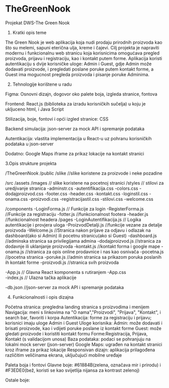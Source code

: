 # TheGreenNook
Projekat DWS-The Green Nook


1. Kratki opis teme
   
The Green Nook je web aplikacija koja nudi prodaju prirodnih proizvoda kao što su melemi, sapuni eterična ulja, kreme i čajevi. Cilj projekta je napraviti modernu i funkcionalnu web stranicu koja korisnicima omogućava pregled proizvoda, prijavu i registraciju, kao i kontakt putem forme. Aplikacija koristi autentikaciju s dvije korisničke uloge: Admin i Guest, gdje Admin može dodavati proizvode, i pregledati poslane poruke putem kontakt forme, a Guest ima mogucnost pregleda proizvoda i pisanje poruke Adminima.

2. Tehnologije korištene u radu

Figma: Osnovni dizajn, dogovor oko palete boja, izgleda stranice, fontova

Frontend: React.js (biblioteka za izradu korisničkih sučelja) u koju je ukljuceno html, i Java Script

Stilizacija, boje, fontovi i opći izgled stranice: CSS 

Backend simulacija: json-server za mock API i spremanje podataka

Autentikacija: vlastita implementacija u React-u uz pohranu korisničkih podataka u json-server

Dodatno: Google Maps iframe za prikaz lokacije na kontakt stranici


3.Opis strukture projekta

/TheGreenNook
/public
  /slike                  //slike koristene za proizvode i neke pozadine
  
/src
  /assets
    /images               // slike koristene na pocetnoj stranici
    /styles               // stilovi za uredjivanje stranica
    -adminstr.cs
    -autentifikacija.css
    -colors.css
    -dodajproizvod.css
    -footer.css
    -header.css
    -kontakt.css
    -loginstil.css
    -onama.css
    -proizvodi.css
    -registracijastil.css
    -stilovi.css
    -welcome.css
    
    
  /components
    -LoginForma.js             // Funkcije za login 
    -RegisterForma.js          //Funkcije za registraciju
    -fotter.js                 //funkcionalnost footera
    -header.js                 //funkcionalnost headera
  /pages
    -LoginAutentifikacija.js      // Logika autentikacije i provjera uloga
    -ProizvodDetalji.js            //funkcije vezane za detalje proizvoda
    -Welcome.js                  //Stranica nakon prijave za odjavu i odlazak na dashboard(ako si Admin) ili pocetnu stranicu(ako si Guest)
    -dashboard.js                //adminska stranica sa privilegijama admina
    -dodajproizvod.js            //stranica za dodavnje ili uklanjanje proizvoda
    -kontakt.js                  //kontakt forma i google mape
    -onama.js                   //stranica za opis online prodavnice i nas kao osnivača
    -pocetna.js                 //pocetna stranica 
    -poruke.js                  //admin stranica sa prikazom poruka poslanih ih kontakt forme
    -proizvodi.js               //stranica svih proizvoda

-App.js                 // Glavna React komponenta s rutiranjem
-App.css              
-index.js               // Ulazna tačka aplikacije

-db.json                //json-server za mock API i spremanje podataka


4. Funkcionalnosti i opis dizajna

Početna stranica: pregledna landing stranica s proizvodima i menijem 
Navigacija: meni s linkovima na "O nama","Proizvodi", "Prijava", "Kontakt", i search bar, favoriti i korpa
Autentikacija: forme za registraciju i prijavu; korisnici imaju uloge Admin i Guest
Uloge korisnika:
Admin: može dodavati i brisati proizvode, kao i vdijeti poruke poslane iz kontakt forme
Guest: može gledati proizvode i koristiti kontakt formu
Forme:Registracija, Prijava, Kontakt (s validacijom unosa)
Baza podataka: podaci se pohranjuju na lokalni mock server (json-server)
Google Maps: ugrađen na kontakt stranici kroz iframe za prikaz lokacije
Responsivan dizajn: aplikacija prilagođena različitim veličinama ekrana, uključujući mobilne uređaje

Paleta boja i fontovi
Glavne boje: #61884B(zelena, označava mir i prirodu) i #F3EDE0(bež, koristi se kao svijetlija nijansa za kontrast zelenoj)

Ostale boje:


